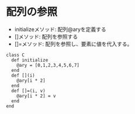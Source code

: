 # 配列の参照

- initializeメソッド: 配列@aryを定義する
- []メソッド: 配列を参照する
- []=メソッド: 配列を参照し、要素に値を代入する。

```
class C
  def initialize
    @ary = [0,1,2,3,4,5,6,7]
  end
  def [](i)
    @ary[i * 2]
  end
  def []=(i, v)
    @ary[i * 2] = v
  end
end
```
